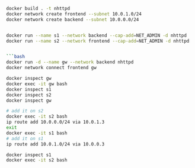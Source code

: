 ````bash
docker build . -t nhttpd
docker network create frontend --subnet 10.0.1.0/24
docker network create backend --subnet 10.0.0.0/24


docker run --name s1 --network backend --cap-add=NET_ADMIN -d nhttpd
docker run --name s2 --network frontend --cap-add=NET_ADMIN -d nhttpd


```bash
docker run -d --name gw --network backend nhttpd
docker network connect frontend gw

docker inspect gw
docker exec -it gw bash
docker inspect s1
docker inspect s2
docker inspect gw

# add it on s2
docker exec -it s2 bash
ip route add 10.0.0.0/24 via 10.0.1.3
exit
docker exec -it s1 bash
# add it on s1
ip route add 10.0.1.0/24 via 10.0.0.3
````

```bash
docker inspect s1
docker exec -it s2 bash
```
